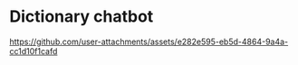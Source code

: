 # Dictionary chatbot



https://github.com/user-attachments/assets/e282e595-eb5d-4864-9a4a-cc1d10f1cafd





